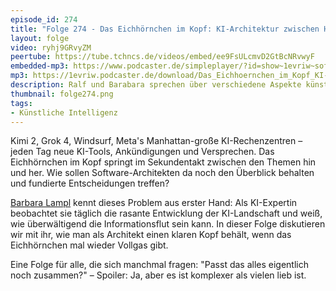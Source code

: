 ```yaml
---
episode_id: 274
title: "Folge 274 - Das Eichhörnchen im Kopf: KI-Architektur zwischen Hype und Realität mit Barbara Lampl und Ralf D. Müller"
layout: folge
video: ryhj9GRvyZM
peertube: https://tube.tchncs.de/videos/embed/ee9FsULcmvD2GtBcNRvwyF
embedded-mp3: https://www.podcaster.de/simpleplayer/?id=show~1evriw~software-architektur-im-stream~pod-3f97b5ecbc5d708c766fb7bd018&v=1755347402
mp3: https://1evriw.podcaster.de/download/Das_Eichhoernchen_im_Kopf_KI-Architektur_zwischen_Hype_und_Realitaet_mit_Barbara_Lampl_und_Ralf_D-_Mueller.mp3
description: Ralf und Barabara sprechen über verschiedene Aspekte künstlicher Intelligenz
thumbnail: folge274.png
tags:
- Künstliche Intelligenz
---
```


Kimi 2, Grok 4, Windsurf, Meta's Manhattan-große KI-Rechenzentren –
jeden Tag neue KI-Tools, Ankündigungen und Versprechen. Das
Eichhörnchen im Kopf springt im Sekundentakt zwischen den Themen hin
und her. Wie sollen Software-Architekten da noch den Überblick
behalten und fundierte Entscheidungen treffen?

[Barbara Lampl](https://www.linkedin.com/in/barbaralampl/) kennt
dieses Problem aus erster Hand: Als KI-Expertin beobachtet sie täglich
die rasante Entwicklung der KI-Landschaft und weiß, wie überwältigend
die Informationsflut sein kann. In dieser Folge diskutieren wir mit
ihr, wie man als Architekt einen klaren Kopf behält, wenn das
Eichhörnchen mal wieder Vollgas gibt.

Eine Folge für alle, die sich manchmal fragen: "Passt das alles
eigentlich noch zusammen?" – Spoiler: Ja, aber es ist komplexer als
vielen lieb ist.

